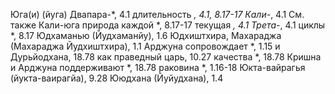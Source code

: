 Юга(и) (йуга)
	Двапара-*, 4.1 
	длительность *, 4.1, 8.17-17 
	Кали-*, 4.1
	См. также Кали-юга природа каждой *, 8.17-17 
	текущая *, 4.1 
	Трета-*, 4.1 
	циклы *, 8.17
Юдхаманью (Йудхаманйу), 1.6
Юдхиштхира, Махараджа (Махараджа Йудхиштхира), 1.1 
	Арджуна сопровождает *, 1.15 
	и Дурьйодхана, 18.78 
	как праведный царь, 10.27 
	качества *, 18.78
	Кришна и Арджуна поддерживают *, 18.78 
	раковина *, 1.16-18
Юкта-вайрагья (йукта-ваирагйа), 9.28
Ююдхана (Йуйудхана), 1.4
